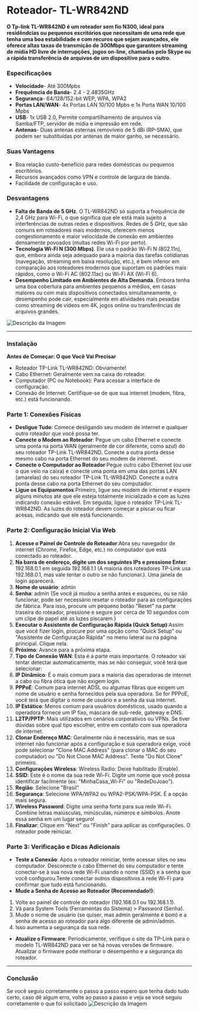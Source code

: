 # Roteador- TL-WR842ND
**O Tp-link TL-WR842ND é um roteador sem fio N300, ideal para residêndcias ou pequenos escritórios que necessitam de uma rede que tenha uma boa estabilidade e com recuros que sejam avançados, ele oferece altas taxas de transmição de 300Mbps que garantem streaming de mídia HD livre de interrupções, jogos on-line, chamadas pelo Skype ou a rápida transferência de arquivos de um dispositivo para o outro.**


### Especificações 
- **Velocidade**- Até 300Mpbs
- **Frequêmcia de Banda**- 2.4 - 2.4835GHz
- **Segurança**- 64/128/152-bit WEP, WPA, WPA2
- **Portas LAN/WAN**- 4x Portas LAN 10/100 Mpbs e 1x Porta WAN 10/100 Mpbs 
- **USB**- 1x USB 2.0, Permite compartilhamento de arquivos via Samba/FTP, servidor de mídia e impressão em rede.
- **Antenas**- Duas antenas esternas removíveis de 5 dBi (RP-SMA), que podem ser substituídas por antenas de maior ganho, se necessário.


### Suas Vantagens
- Boa relação custo-benefício para redes domésticas ou pequenos escritórios.
- Recursos avançados como VPN e controle de largura de banda.
- Facilidade de configuração e uso.

### Desvantagens 
- **Falta de Banda de 5 GHz**. O TL-WR842ND só suporta a frequência de 2,4 GHz para Wi-Fi, o que significa que ele está mais sujeito a interferências de outras redes e dispositivos. Redes de 5 GHz, que são comuns em roteadores mais modernos, oferecem menos congestionamento e maior velocidade de conexão em ambientes densamente povoados (muitas redes Wi-Fi por perto).
- **Tecnologia Wi-Fi N (300 Mbps)**. Ele usa o padrão Wi-Fi N (802.11n), que, embora ainda seja adequado para a maioria das tarefas cotidianas (navegação, streaming em baixa resolução, etc.), é bem inferior em comparação aos roteadores modernos que suportam os padrões mais rápidos, como o Wi-Fi AC (802.11ac) ou Wi-Fi AX (Wi-Fi 6).
-   **Desempenho Limitado em Ambientes de Alta Demanda**. Embora tenha uma boa cobertura para ambientes pequenos a médios, em casas maiores ou com mais dispositivos conectados simultaneamente, o desempenho pode cair, especialmente em atividades mais pesadas como streaming de vídeos em 4K, jogos online ou transferências de arquivos grandes.

  ![Descrição da Imagem](https://http2.mlstatic.com/D_NQ_NP_405201-MLB20294200013_052015-O.webp)

***
  
  ### Instalação 
  **Antes de Começar: O que Você Vai Precisar**
- Roteador TP-Link TL-WR842ND: Obviamente!
- Cabo Ethernet: Geralmente vem na caixa do roteador.
- Computador (PC ou Notebook): Para acessar a interface de configuração.
- Conexão de Internet: Certifique-se de que sua internet (modem, fibra, etc.) está funcionando.


### Parte 1: Conexões Físicas
- **Desligue Tudo**: Comece desligando seu modem de internet e qualquer outro roteador que você possa ter.
- **Conecte o Modem ao Roteador**: Pegue um cabo Ethernet e conecte uma ponta na porta WAN (geralmente de cor diferente, como azul) do seu roteador TP-Link TL-WR842ND.
Conecte a outra ponta desse mesmo cabo na porta Ethernet do seu modem de internet.
- **Conecte o Computador ao Roteador**:Pegue outro cabo Ethernet (ou use o que veio na caixa) e conecte uma ponta em uma das portas LAN (amarelas) do seu roteador TP-Link TL-WR842ND.
Conecte a outra ponta desse cabo na porta Ethernet do seu computador.
- **Ligue os Equipamentos**:Primeiro, ligue seu modem de internet e espere alguns minutos até que ele esteja totalmente inicializado e com as luzes indicando conexão estável.
Em seguida, ligue o roteador TP-Link TL-WR842ND. As luzes do roteador devem começar a piscar ou ficar acesas, indicando que ele está funcionando.

### Parte 2: Configuração Inicial Via Web
1. **Acesse o Painel de Controle do Roteador**:Abra seu navegador de internet (Chrome, Firefox, Edge, etc.) no computador que está conectado ao roteador.
2. **Na barra de endereço, digite um dos seguintes IPs e pressione Enter**: 192.168.0.1 em seguida 192.168.1.1 (A maioria dos roteadores TP-Link usa 192.168.0.1, mas vale tentar o outro se não funcionar.). Uma janela de login aparecerá.
3. **Nome de usuário**: admin
4. **Senha**: admin (Se você já mudou a senha antes e esqueceu, ou se não funcionar, pode ser necessário resetar o roteador para as configurações de fábrica. Para isso, procure um pequeno botão "Reset" na parte traseira do roteador, pressione e segure por cerca de 10 segundos com um clipe de papel até as luzes piscarem.)
5. **Executar o Assistente de Configuração Rápida (Quick Setup)**:Assim que você fizer login, procure por uma opção como "Quick Setup" ou "Assistente de Configuração Rápida" no menu lateral ou na página principal. Clique nela.
6. **Próximo**: Avance para a próxima etapa.
7. **Tipo de Conexão WAN**: Esta é a parte mais importante. O roteador vai tentar detectar automaticamente, mas se não conseguir, você terá que selecionar:
8. **IP Dinâmico**: É o mais comum para a maioria das operadoras de internet a cabo ou fibra ótica que não exigem login.
9. **PPPoE**: Comum para internet ADSL ou algumas fibras que exigem um nome de usuário e senha fornecidos pela sua operadora. Se for PPPoE, você terá que digitar o nome de usuário e a senha da sua internet.
10. **IP Estático**: Menos comum para usuários domésticos, usado quando a operadora fornece um IP fixo, máscara de sub-rede, gateway e DNS.
11. **L2TP/PPTP**: Mais utilizados em cenários corporativos ou VPNs. Se tiver dúvidas sobre qual tipo escolher, entre em contato com sua operadora de internet.
12. **Clonar Endereço MAC**: Geralmente não é necessário, mas se sua internet não funcionar após a configuração e sua operadora exige, você pode selecionar "Clone MAC Address" (para clonar o MAC do seu computador) ou "Do Not Clone MAC Address". Tente "Do Not Clone" primeiro.
13. **Configurações Wireless**: Wireless Radio: Deixe habilitado (Enable).
14. **SSID**: Este é o nome da sua rede Wi-Fi. Digite um nome que você possa identificar facilmente (ex: "MinhaCasa_Wi-Fi" ou "RedeDoJoao").
15. **Região**: Selecione "Brasil" 
16. **Segurança**: Selecione WPA/WPA2 ou WPA2-PSK/WPA-PSK. É a opção mais segura.
17. **Wireless Password**: Digite uma senha forte para sua rede Wi-Fi. Combine letras maiúsculas, minúsculas, números e símbolos. Anote essa senha em um lugar seguro!
18. **Finalizar**: Clique em "Next" ou "Finish" para aplicar as configurações. O roteador pode reiniciar.


### Parte 3: Verificação e Dicas Adicionais
- **Teste a Conexão**: Após o roteador reiniciar, tente acessar sites no seu computador. Desconecte o cabo Ethernet do seu computador e tente conectar-se à sua nova rede Wi-Fi usando o nome (SSID) e a senha que você configurou.Tente conectar outros dispositivos à rede Wi-Fi para confirmar que tudo está funcionando.
- **Mude a Senha de Acesso ao Roteador (Recomendado!)**:
1. Volte ao painel de controle do roteador (192.168.0.1 ou 192.168.1.1).
2. Vá para System Tools (Ferramentas do Sistema) > Password (Senha).
3. Mude o nome de usuário (se quiser, mas admin geralmente é bom) e a senha de acesso ao roteador para algo diferente de admin/admin.
4. Isso aumenta a segurança da sua rede.
- **Atualize o Firmware**: Periodicamente, verifique o site da TP-Link para o modelo TL-WR842ND para ver se há novas versões de firmware. Atualizar o firmware pode melhorar o desempenho e a segurança do roteador.

***

### Conclusão 
Se você seguiu corretamente o passo a passo espero que tenha dado tudo certo, caso dê algum erro, volte ao passo a passo e veja se você seguiu corretamente o que foi solicitado
![Descrição da Imagem](https://i.ytimg.com/vi/rkey0Bo1IoQ/maxresdefault.jpg)
